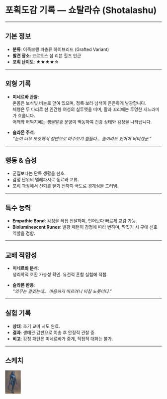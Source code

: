 # 포획도감 기록 — 쇼탈라슈 (Shotalashu)

---

## 기본 정보
- **분류**: 이족보행 파충류 하이브리드 (Grafted Variant)
- **발견 장소**: 코르토스 섬 리븐 힐즈 인근
- **포획 난이도**: ★★★★☆

---

## 외형 기록
- **미네르바 관찰**:  
  온몸은 보석빛 비늘로 덮여 있으며, 청록·보라·남색이 은은하게 발광합니다.  
  체형은 두 다리로 선 인간형 여성의 실루엣을 띠며, 팔과 꼬리에는 투명한 지느러미가 흐릅니다.  
  어깨와 허벅지에는 생물발광 문양이 맥동하여 건강 상태와 감정을 나타냅니다.

- **슬라몬 주석**:  
  *“눈이 너무 또렷해서 정면으로 마주보기 힘들다… 술이라도 있어야 버티겠군.”*

---

## 행동 & 습성
- 군집보다는 단독 생활을 선호.  
- 감정 단위의 텔레파시로 동료와 교류.  
- 포획 과정에서 신뢰를 얻기 전까지 극도로 경계심을 드러냄.  

---

## 특수 능력
- **Empathic Bond**: 감정을 직접 전달하며, 언어보다 빠르게 교감 가능.  
- **Bioluminescent Runes**: 발광 패턴이 감정에 따라 변하며, 짝짓기 시 구애 신호 역할을 겸함.  

---

## 교배 적합성
- **미네르바 분석**:  
  생리학적 호환 가능성 확인. 유전적 혼합 실험에 적합.  

- **슬라몬 반응**:  
  *“의무는 알겠는데… 마음까지 따르려니 미칠 노릇이다.”*

---

## 실험 기록
- **상태**: 초기 교미 시도 완료.  
- **결과**: 생태관 갑판으로 이송 후 안정적 관찰 중.  
- **비고**: 감정 패턴은 미네르바가 중계, 직접적 대화는 불가.  

---

## 스케치
<img alt="Shotalashu" title="Shotalashu" src="Shotalashu.png" style="width: 10%; height: auto;">
